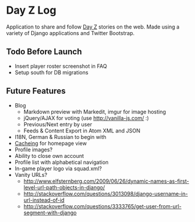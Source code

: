 # Day Z Log

Application to share and follow <a href="http://dayzmod.com">Day Z</a> stories on the web. Made using a variety of Django applications and Twitter Bootstrap.

## Todo Before Launch

- Insert player roster screenshot in FAQ
- Setup south for DB migrations

## Future Features

- Blog
    - Markdown preview with Markedit, imgur for image hosting
    - jQuery/AJAX for voting (use http://vanilla-js.com/ :)
    - Previous/Next entry by user
    - Feeds & Content Export in Atom XML and JSON
- I18N, German & Russian to begin with
- [Cacheing](https://docs.djangoproject.com/en/dev/topics/cache/) for homepage view
- Profile images?
- Ability to close own account
- Profile list with alphabetical navigation
- In-game player logo via squad.xml?
- Vanity URLs?
    - http://www.elfsternberg.com/2009/06/26/dynamic-names-as-first-level-url-path-objects-in-django/
    - http://stackoverflow.com/questions/3013098/django-username-in-url-instead-of-id
    - http://stackoverflow.com/questions/3333765/get-user-from-url-segment-with-django